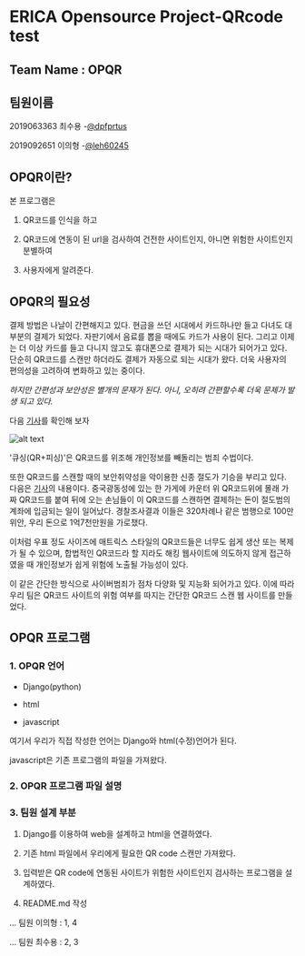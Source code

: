 # ERICA Opensource Project-QRcode test

## __Team Name : OPQR__ 

## 팀원이름
2019063363 최수용 
 -[@dpfprtus](https://github.com/dpfprtus)
 
2019092651 이의형
 -[@leh60245](https://github.com/leh60245)

## OPQR이란?
 본 프로그램은 
1. QR코드를 인식을 하고 
 
2. QR코드에 연동이 된 url을 검사하여 건전한 사이트인지,
아니면 위험한 사이트인지 분별하여 

3. 사용자에게 알려준다. 

## OPQR의 필요성
 결제 방법은 나날이 간편해지고 있다. 현금을 쓰던 시대에서 카드하나만 들고 다녀도 대부분의
결제가 되었다. 자판기에서 음료를 뽑을 때에도 카드가 사용이 된다. 그리고 이제는 더 이상
카드를 들고 다니지 않고도 휴대폰으로 결제가 되는 시대가 되어가고 있다. 단순히 QR코드를
스캔만 하더라도 결제가 자동으로 되는 시대가 왔다. 더욱 사용자의 편의성을 고려하여 변화하고
있는 중이다.

_하지만 간편성과 보안성은 별개의 문재가 된다. 아니, 오히려 간편할수록 더욱 문제가 발생
되고 있다._



 다음 [기사][1]를 확인해 보자

![alt text](https://www.boannews.com/media/upFiles2/2019/07/961295946_7635.jpg)



'큐싱(QR+피싱)'은 QR코드를 위조해 개인정보를 빼돌리는 범죄 수법이다.

 또한 QR코드를 스캔할 때의 보안취약성을 악이용한 신종 절도가 기승을 부리고 있다. 
다음은 [기사][2]의 내용이다. 
중국광동성에 있는 한 가게에 카운터 위 QR코드위에 몰래 가짜 QR코드를 붙여 뒤에 오는 손님들이
이 QR코드를 스캔하면 결제하는 돈이 절도범의 계좌에 입금되는 일이 일어났다.
경찰조사결과 이들은 320차례나 같은 범행으로 100만위안, 우리 돈으로 1억7천만원을 가로챘다.

이처럼 우표 정도 사이즈에 매트릭스 스타일의 QR코드들은 너무도 쉽게 생산 또는 복제가 
될 수 있으며, 합법적인 QR코드라 할 지라도 해킹 웹사이트에 의도하지 않게 접근하였을 때
 개인정보가 쉽게 위험에 노출될 가능성이 있다.



이 같은 간단한 방식으로 사이버범죄가 점차 다양화 및 지능화 되어가고 있다. 이에 따라
우리 팀은 QR코드 사이트의 위험 여부를 따지는 간단한 QR코드 스캔 웹 사이트를 만들었다.

[1]: https://www.boannews.com/media/view.asp?idx=81734&kind=

[2]: http://www.fntoday.co.kr/news/articleView.html?idxno=196500

## OPQR 프로그램

### 1. OPQR 언어
* Django(python)

* html

* javascript

여기서 우리가 직접 작성한 언어는 Django와 html(수정)언어가 된다.

javascript은 기존 프로그램의 파일을 가져왔다.

### 2. OPQR 프로그램 파일 설명

### 3. 팀원 설계 부분
1. Django를 이용하여 web을 설계하고 html을 연결하였다. 

2. 기존 html 파일에서 우리에게 필요한 QR code 스캔만 가져왔다.

3. 입력받은 QR code에 연동된 사이트가 위험한 사이트인지 검사하는 
프로그램을 설계하였다.

4. README.md 작성

... 팀원 이의형 : 1, 4

... 팀원 최수용 : 2, 3

